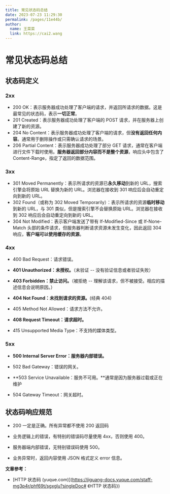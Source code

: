 ```yaml
---
title: 常见状态码总结
date: 2023-07-23 11:29:30
permalink: /pages/11e44b/
author: 
  name: 王菜菜
  link: https://cai2.wang
---
```

# 常见状态码总结

## 状态码定义

### 2xx

- 200 OK：表示服务器成功处理了客户端的请求，并返回所请求的数据。这是最常见的状态码，表示**一切正常**。
- 201 Created：表示服务器成功处理了客户端的 POST 请求，并在服务器上创建了新的资源。
- 204 No Content：表示服务器成功处理了客户端的请求，但**没有返回任何内容**。通常用于删除操作或只需确认请求的场景。
- 206 Partial Content：表示服务器成功处理了部分 GET 请求，通常在客户端进行文件下载时使用。**服务器返回部分内容而不是整个资源**，响应头中包含了 Content-Range，指定了返回的数据范围。

### 3xx

- 301 Moved Permanently：表示所请求的资源已**永久移动**到新的 URL，搜索引擎会将原始 URL 替换为新的 URL。浏览器在接收到 301 响应后会自动重定向到新的 URL。
- 302 Found（或称为 302 Moved Temporarily）：表示所请求的资源**临时移动**到新的 URL，与 301 类似，但是搜索引擎不会替换原始 URL。浏览器在接收到 302 响应后会自动重定向到新的 URL。
- 304 Not Modified：表示客户端发送了带有 If-Modified-Since 或 If-None-Match 头部的条件请求，但服务器判断请求资源未发生变化，因此返回 304 响应，**客户端可以使用缓存的资源**。

### 4xx

- 400 Bad Request：请求错误。
- **401 Unauthorized：未授权。**（未验证 -- 没有验证信息或者验证失败）

- **403 Forbidden：禁止访问。**（被拒绝 -- 理解该请求，但不被接受。相应的描述信息会说明原因。）

- **404 Not Found：未找到请求的资源。**(经典 404)

- 405 Method Not Allowed：请求方法不允许。

- **408 Request Timeout：请求超时。**
- 415 Unsupported Media Type：不支持的媒体类型。

### 5xx

- **500 Internal Server Error：服务器内部错误。**
- 502 Bad Gateway：错误的网关。

- **503 Service Unavailable：服务不可用。**通常是因为服务器过载或正在维护
- 504 Gateway Timeout：网关超时。

## 状态码响应规范

- 200 一定是正确。所有异常都不使用 200 返回码

- 业务逻辑上的错误，有特别的错误码尽量使用 4xx，否则使用 400。

- 服务器端内部错误，无特别错误码使用 500。

- 业务异常时，返回内容使用 JSON 格式定义 error 信息。

**文章参考：**

- [HTTP 状态码 (yuque.com)](https://jiguang-docs.yuque.com/staff-mg3p4r/phf69t/sgxglu?singleDoc# 《HTTP 状态码》)

